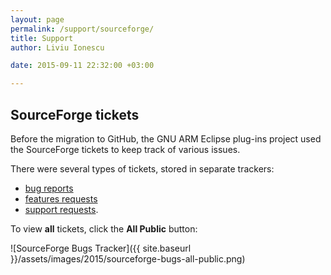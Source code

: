 ```yaml
---
layout: page
permalink: /support/sourceforge/
title: Support
author: Liviu Ionescu

date: 2015-09-11 22:32:00 +03:00

---
```


## SourceForge tickets

Before the migration to GitHub, the GNU ARM Eclipse plug-ins project used the SourceForge tickets to keep track of various issues.

There were several types of tickets, stored in separate trackers:

* [bug reports](https://sourceforge.net/p/gnuarmeclipse/bugs/search/?q=private%3Afalse)
* [features requests](https://sourceforge.net/p/gnuarmeclipse/feature-requests/search/?q=private%3Afalse)
* [support requests](https://sourceforge.net/p/gnuarmeclipse/support-requests/search/?q=private%3Afalse).

To view **all** tickets, click the **All Public** button:

![SourceForge Bugs Tracker]({{ site.baseurl }}/assets/images/2015/sourceforge-bugs-all-public.png)
